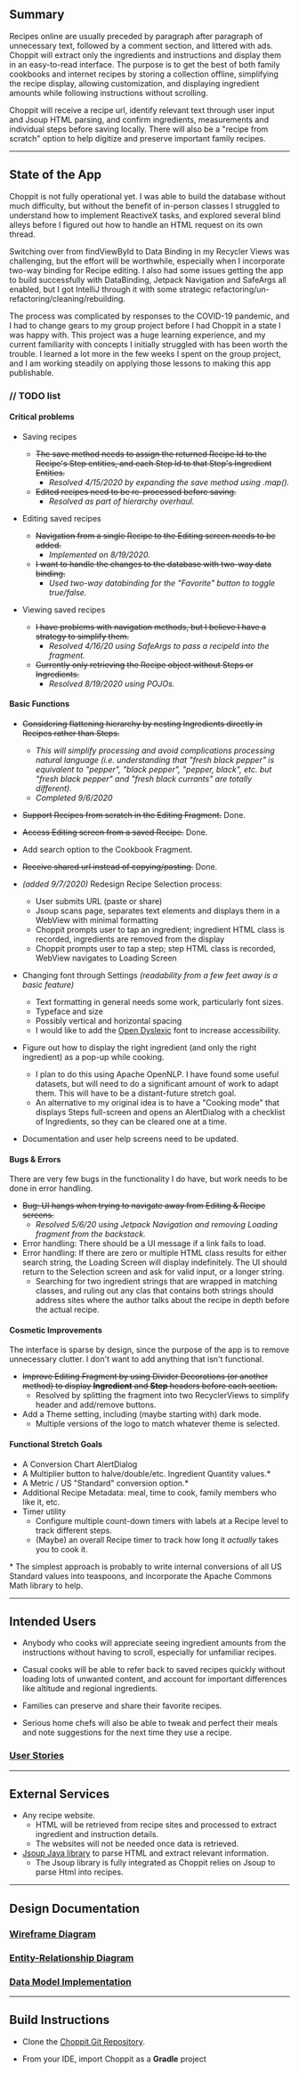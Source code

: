 ## Summary

Recipes online are usually preceded by paragraph after paragraph of unnecessary text, followed by a comment section, and littered with ads. Choppit will extract only the ingredients and instructions and display them in an easy-to-read interface.  The purpose is to get the best of both family cookbooks and internet recipes by storing a collection offline, simplifying the recipe display, allowing customization, and displaying ingredient amounts while following instructions without scrolling.

Choppit will receive a recipe url, identify relevant text through user input and Jsoup HTML parsing, and confirm ingredients, measurements  and individual steps before saving locally.  There will also be a "recipe from scratch" option to help digitize and preserve important family recipes.

---

## State of the App

Choppit is not fully operational yet.  I was able to build the database without much difficulty, but without the benefit of in-person classes I struggled to understand how to implement ReactiveX tasks, and explored several blind alleys before I figured out how to handle an HTML request on its own thread.  

Switching over from findViewById to Data Binding in my Recycler Views was challenging, but the effort will be worthwhile, especially when I incorporate two-way binding for Recipe editing.  I also had some issues getting the app to build successfully with DataBinding, Jetpack Navigation and SafeArgs all enabled, but I got IntelliJ through it with some strategic refactoring/un-refactoring/cleaning/rebuilding.

The process was complicated by responses to the COVID-19 pandemic, and I had to change gears to my group project before I had Choppit in a state I was happy with.  This project was a huge learning experience, and my current familiarity with concepts I initially struggled with has been worth the trouble.  I learned a lot more in the few weeks I spent on the group project, and I am working steadily on applying those lessons to making this app publishable.

### // TODO list

#### Critical problems


- Saving recipes
  - ~~The save method needs to assign the returned Recipe Id to the Recipe's Step entities, and each Step Id to that Step's Ingredient Entities.~~
      - *Resolved 4/15/2020 by expanding the save method using .map().*
  - ~~Edited recipes need to be re-processed before saving.~~
      - *Resolved as part of hierarchy overhaul.*

- Editing saved recipes
  - ~~Navigation from a single Recipe to the Editing screen needs to be added.~~
      - *Implemented on 8/19/2020.*
  - ~~I want to handle the changes to the database with two-way data binding.~~
      - *Used two-way databinding for the "Favorite" button to toggle true/false.*

- Viewing saved recipes
  - ~~I have problems with navigation methods, but I believe I have a strategy to simplify them.~~
    - *Resolved 4/16/20 using SafeArgs to pass a recipeId into the fragment.*
  - ~~Currently only retrieving the Recipe object without Steps or Ingredients.~~
    - *Resolved 8/19/2020 using POJOs.*

#### Basic Functions

- ~~Considering flattening hierarchy by nesting Ingredients directly in Recipes rather than Steps.~~  
    - *This will simplify processing and avoid complications processing natural language (i.e. 
    understanding that "fresh black pepper" is equivalent to "pepper", "black pepper", "pepper, 
    black", etc. but "fresh black pepper" and "fresh black currants" are totally different).*
    - *Completed 9/6/2020*

- ~~Support Recipes from scratch in the Editing Fragment.~~ Done.
	
- ~~Access Editing screen from a saved Recipe.~~ Done.

- Add search option to the Cookbook Fragment.

- ~~Receive shared url instead of copying/pasting.~~ Done.

- *(added 9/7/2020)* Redesign Recipe Selection process:
    - User submits URL (paste or share)
    - Jsoup scans page, separates text elements and displays them in a WebView with minimal formatting
    - Choppit prompts user to tap an ingredient; ingredient HTML class is recorded, ingredients are removed from the display
    - Choppit prompts user to tap a step; step HTML class is recorded, WebView navigates to Loading Screen


- Changing font through Settings *(readability from a few feet away is a basic feature)*
    - Text formatting in general needs some work, particularly font sizes.
    - Typeface and size
    - Possibly vertical and horizontal spacing
	- I would like to add the [Open Dyslexic](http://www.opendyslexic.org) font to increase accessibility.
	
- Figure out how to display the right ingredient (and only the right ingredient) as a pop-up while cooking.
    - I plan to do this using Apache OpenNLP.  I have found some useful datasets, but will need to do a significant amount of work to adapt them.  This will have to be a distant-future stretch goal.
	- An alternative to my original idea is to have a "Cooking mode" that displays Steps full-screen and opens an AlertDialog with a checklist of Ingredients, so they can be cleared one at a time. 

- Documentation and user help screens need to be updated.
	
#### Bugs & Errors

There are very few bugs in the functionality I do have, but work needs to be done in error handling.

- ~~Bug: UI hangs when trying to navigate away from Editing & Recipe screens.~~
    - *Resolved 5/6/20 using Jetpack Navigation and removing Loading fragment from the backstack.*
- Error handling: There should be a UI message if a link fails to load.
- Error handling: If there are zero or multiple HTML class results for either search string, the Loading Screen will display indefinitely.  The UI should return to the Selection screen and ask for valid input, or a longer string.
	- Searching for two ingredient strings that are wrapped in matching classes, and ruling out any clas that contains both strings should address sites where the author talks about the recipe in depth before the actual recipe.

#### Cosmetic Improvements

The interface is sparse by design, since the purpose of the app is to remove unnecessary clutter.  I don't want to add anything that isn't functional.

- ~~Improve Editing Fragment by using Divider Decorations (or another method) to display **Ingredient** and **Step** headers before each section.~~
    - Resolved by splitting the fragment into two RecyclerViews to simplify header and add/remove buttons.  
- Add a Theme setting, including (maybe starting with) dark mode.  
	- Multiple versions of the logo to match whatever theme is selected.
	
#### Functional Stretch Goals

- A Conversion Chart AlertDialog
- A Multiplier button to halve/double/etc. Ingredient Quantity values.\*
- A Metric / US "Standard" conversion option.\*
- Additional Recipe Metadata: meal, time to cook, family members who like it, etc.
- Timer utility
	- Configure multiple count-down timers with labels at a Recipe level to track different steps.
	- (Maybe) an overall Recipe timer to track how long it *actually* takes you to cook it.

\* The simplest approach is probably to write internal conversions of all US Standard values into teaspoons, and incorporate the Apache Commons Math library to help.

---

## Intended Users

* Anybody who cooks will appreciate seeing ingredient amounts from the instructions without having to scroll, especially for unfamiliar recipes.

* Casual cooks will be able to refer back to saved recipes quickly without loading lots of unwanted content, and account for important differences like altitude and regional ingredients.

* Families can preserve and share their favorite recipes.

* Serious home chefs will also be able to tweak and perfect their meals and note suggestions for the next time they use a recipe.

### [User Stories](user-stories.md)

---

## External Services

* Any recipe website.
  * HTML will be retrieved from recipe sites and processed to extract ingredient and instruction details.
  * The websites will not be needed once data is retrieved.
* [Jsoup Java library](https://jsoup.org/) to parse HTML and extract relevant information.
  * The Jsoup library is fully integrated as Choppit relies on Jsoup to parse Html into recipes.

---

## Design Documentation

### [Wireframe Diagram](wireframe.md)

### [Entity-Relationship Diagram](erd.md)

### [Data Model Implementation](data-models.md)

---

## Build Instructions

- Clone the [Choppit Git Repository](https://github.com/semartinez147/choppit).

- From your IDE, import Choppit as a **Gradle** project